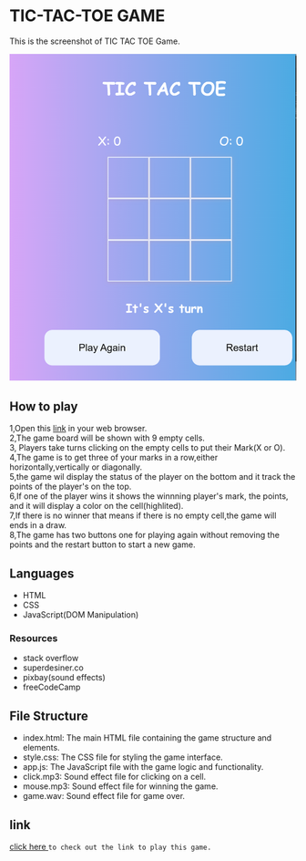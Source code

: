 # TIC-TAC-TOE GAME
This is the screenshot of TIC TAC TOE Game.

![Image of TIC-TAC-TOE](tictac.png)
## How to play
1,Open this [link](https://kaliamdie.github.io/TIC-TAC-TOE-GAME/) in your web browser.  
2,The game board will be shown with 9 empty cells.  
3, Players take turns clicking on the empty cells to put their Mark(X or O).  
4,The game is to get three of your marks in a row,either horizontally,vertically or diagonally.  
5,the game wil display the status of the player on the bottom and it track the points of the player's on the top.  
6,If one of the player wins it shows the winnning player's mark, the points, and it will display a color on the cell(highlited).  
7,If there is no winner that means if there is no empty cell,the game will ends in a draw.  
8,The game has two buttons one for playing again  without removing the points and the restart button to start a new game.  

## Languages
- HTML
- CSS
- JavaScript(DOM Manipulation)

### Resources
- stack overflow
- superdesiner.co
- pixbay(sound effects)
- freeCodeCamp

## File Structure
- index.html: The main HTML file containing the game structure and elements.
- style.css: The CSS file for styling the game interface.
- app.js: The JavaScript file with the game logic and functionality.
- click.mp3: Sound effect file for clicking on a cell.
- mouse.mp3: Sound effect file for winning the game.
- game.wav: Sound effect file for game over.
## link
[click here ](https://kaliamdie.github.io/TIC-TAC-TOE-GAME/) `to check out the link to play this game.`
